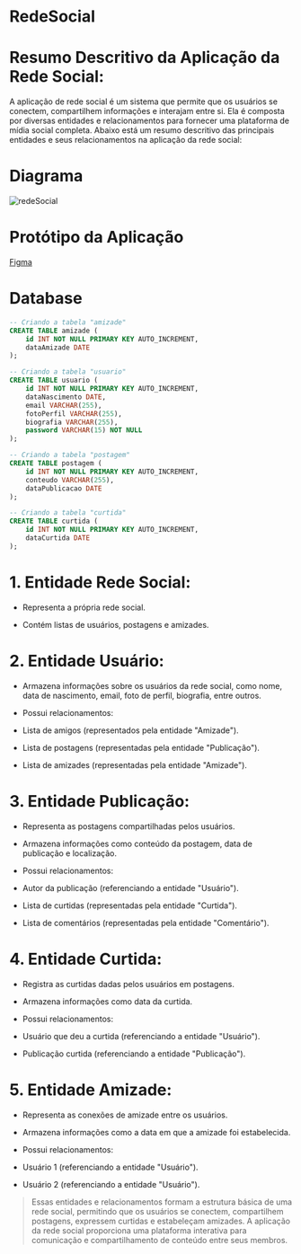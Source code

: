 # RedeSocial
# Resumo Descritivo da Aplicação da Rede Social:

A aplicação de rede social é um sistema que permite que os usuários se conectem, compartilhem informações e interajam entre si. Ela é composta por diversas entidades e relacionamentos para fornecer uma plataforma de mídia social completa. Abaixo está um resumo descritivo das principais entidades e seus relacionamentos na aplicação da rede social:

# Diagrama

![redeSocial](https://github.com/Paulokksk10/RedeSocial/assets/109988092/dd23dbf9-f1ab-49d4-9a19-99e4c125551f)

# Protótipo da Aplicação

[Figma](https://www.figma.com/file/dTqYSFX5mb93YpqZgrjOEq/Rede-Social?type=design&node-id=2%3A8&mode=design&t=0GyzlOC59ztHaPMT-1&authuser=0)


# Database
~~~sql
-- Criando a tabela "amizade"
CREATE TABLE amizade (
    id INT NOT NULL PRIMARY KEY AUTO_INCREMENT,
    dataAmizade DATE
);

-- Criando a tabela "usuario"
CREATE TABLE usuario (
    id INT NOT NULL PRIMARY KEY AUTO_INCREMENT,
    dataNascimento DATE,
    email VARCHAR(255),
    fotoPerfil VARCHAR(255),
    biografia VARCHAR(255),
    password VARCHAR(15) NOT NULL
);

-- Criando a tabela "postagem"
CREATE TABLE postagem (
    id INT NOT NULL PRIMARY KEY AUTO_INCREMENT,
    conteudo VARCHAR(255),
    dataPublicacao DATE
);

-- Criando a tabela "curtida"
CREATE TABLE curtida (
    id INT NOT NULL PRIMARY KEY AUTO_INCREMENT,
    dataCurtida DATE
);

~~~


# 1. Entidade Rede Social:

- Representa a própria rede social.

- Contém listas de usuários, postagens e amizades.

  

# 2. Entidade Usuário:

- Armazena informações sobre os usuários da rede social, como nome, data de nascimento, email, foto de perfil, biografia, entre outros.

- Possui relacionamentos:

- Lista de amigos (representados pela entidade "Amizade").

- Lista de postagens (representadas pela entidade "Publicação").

- Lista de amizades (representadas pela entidade "Amizade").

  

# 3. Entidade Publicação:

- Representa as postagens compartilhadas pelos usuários.

- Armazena informações como conteúdo da postagem, data de publicação e localização.

- Possui relacionamentos:

- Autor da publicação (referenciando a entidade "Usuário").

- Lista de curtidas (representadas pela entidade "Curtida").

- Lista de comentários (representadas pela entidade "Comentário").

  

# 4. Entidade Curtida:

- Registra as curtidas dadas pelos usuários em postagens.

- Armazena informações como data da curtida.

- Possui relacionamentos:

- Usuário que deu a curtida (referenciando a entidade "Usuário").

- Publicação curtida (referenciando a entidade "Publicação").

  

# 5. Entidade Amizade:

- Representa as conexões de amizade entre os usuários.

- Armazena informações como a data em que a amizade foi estabelecida.

- Possui relacionamentos:

- Usuário 1 (referenciando a entidade "Usuário").

- Usuário 2 (referenciando a entidade "Usuário").


> Essas entidades e relacionamentos formam a estrutura básica de uma rede social, permitindo que os usuários se conectem, compartilhem postagens, expressem curtidas e estabeleçam amizades. A aplicação da rede social proporciona uma plataforma interativa para comunicação e compartilhamento de conteúdo entre seus membros.

